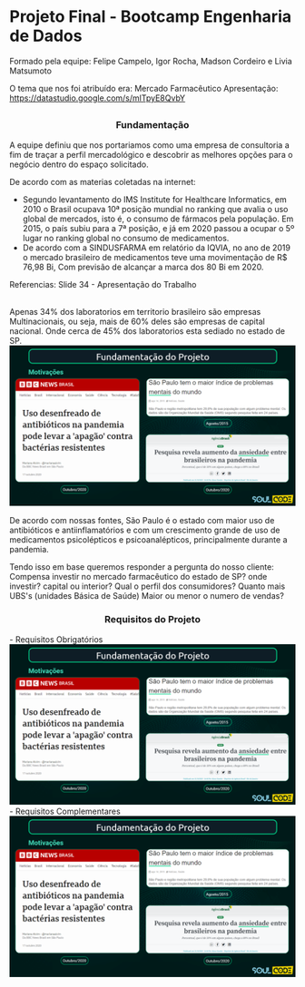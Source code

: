 # Projeto Final - Bootcamp Engenharia de Dados

Formado pela equipe: Felipe Campelo, Igor Rocha, Madson Cordeiro e Livia Matsumoto 

O tema que nos foi atribuído era: Mercado Farmacêutico
Apresentação: https://datastudio.google.com/s/mlTpyE8QvbY
##

<h3 align=center> Fundamentação </h3>
A equipe definiu que nos portariamos como uma empresa de consultoria a fim de traçar a perfil mercadológico e descobrir as melhores opções para o negócio dentro do espaço solicitado.

De acordo com as materias coletadas na internet: 
<ul>
  <li>Segundo levantamento do IMS Institute for Healthcare Informatics, em 2010 o Brasil ocupava 10ª posição mundial no ranking que avalia o uso global de mercados, isto é, o consumo de fármacos pela população. Em 2015, o país subiu para a 7ª posição, e já em 2020 passou a ocupar o 5º lugar no ranking global no consumo de medicamentos.
  </li>
	<li>De acordo com a SINDUSFARMA em relatório da IQVIA, no ano de 2019 o mercado brasileiro de medicamentos teve uma movimentação de R$ 76,98 Bi, Com previsão de alcançar a marca dos 80 Bi em 2020.
  </li>
</ul>
Referencias: Slide 34 - Apresentação do Trabalho
<br>
<br>

Apenas 34% dos laboratorios em territorio brasileiro são empresas Multinacionais, ou seja, mais de 60% deles são empresas de capital nacional. Onde cerca de 45% dos laboratorios esta sediado no estado de SP.
<img src="https://github.com/Igor-R-Amorim/Soulcode-Academy/blob/d58c3b8a8a0aa58400e42ab8d6a6dada39ac36fe/Projeto%20Final/Imagens/imagem_2022-09-23_143450592.png">

De acordo com nossas fontes, São Paulo é o estado com maior uso de antibióticos e antiinflamatórios e com um crescimento grande de uso de medicamentos psicolépticos e psicoanalépticos, principalmente durante a pandemia.

Tendo isso em base queremos responder a pergunta do nosso cliente: Compensa investir no mercado farmacêutico do estado de SP?
onde investir? capital ou interior?
Qual o perfil dos consumidores?
Quanto mais UBS's (unidades Básica de Saúde) Maior ou menor o numero de vendas?

<h3 align=center> Requisitos do Projeto </h3>
- Requisitos Obrigatórios
<img src="https://github.com/Igor-R-Amorim/Soulcode-Academy/blob/d58c3b8a8a0aa58400e42ab8d6a6dada39ac36fe/Projeto%20Final/Imagens/imagem_2022-09-23_143450592.png">
- Requisitos Complementares
<img src="https://github.com/Igor-R-Amorim/Soulcode-Academy/blob/d58c3b8a8a0aa58400e42ab8d6a6dada39ac36fe/Projeto%20Final/Imagens/imagem_2022-09-23_143450592.png">
​
